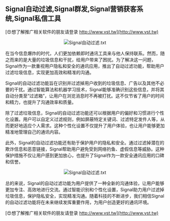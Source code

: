 ## **Signal自动过滤,Signal群发,Signal营销获客系统,Signal私信工具**

[😍想了解推广相关软件的朋友请登录 http://www.vst.tw](http://www.vst.tw)

 <center><img src="https://vst.tw/MP4/tuiguang/png/5.png" alt="Signal自动过滤.txt"></center>

在当今信息爆炸的时代，人们更加依赖即时通讯工具来与他人保持联系。然而，随之而来的是大量的垃圾信息和干扰，给用户带来了困扰。为了解决这一问题，Signal作为一款重视用户隐私和安全的通讯应用，推出了自动过滤功能，帮助用户过滤垃圾信息，实现更加高效和精准的沟通。

Signal的自动过滤功能旨在识别并过滤掉用户收到的垃圾信息、广告以及其他不必要的干扰。通过智能算法和机器学习技术，Signal能够准确识别这些信息，并将其自动分类至“过滤箱”，让用户在浏览消息时不再被打扰。这不仅节省了用户的时间和精力，也提升了沟通效率和质量。

除了过滤垃圾信息，Signal的自动过滤功能还可以根据用户的偏好和习惯进行个性化设置。用户可以自定义过滤规则，例如屏蔽特定关键词、过滤特定发件人等，从而更好地适应个人需求。这种个性化设置不仅提升了用户体验，也让用户能够更加精准地管理自己的通讯内容。

此外，Signal的自动过滤功能还有助于保护用户的隐私和安全。通过过滤掉潜在的欺诈信息和恶意链接，Signal帮助用户避免受到网络钓鱼、虚假信息等威胁。这种保护措施不仅让用户感到更加放心，也提升了Signal作为一款安全通讯应用的口碑和信誉。

 <center><img src="https://vst.tw/MP4/tuiguang/png/1.png" alt="Signal自动过滤.txt"></center>

总的来说，Signal的自动过滤功能为用户提供了一种全新的沟通体验，让用户能够更加专注、高效地进行交流。通过智能识别和个性化设置，Signal助力用户过滤掉垃圾信息，保护隐私安全，实现精准沟通。随着科技的不断进步，我们相信Signal的自动过滤功能将在未来继续发挥重要作用，为用户创造更好的通讯环境。

[😍想了解推广相关软件的朋友请登录 http://www.vst.tw](http://www.vst.tw)



